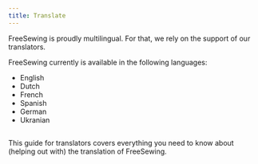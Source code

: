 ```yaml
---
title: Translate
---
```


FreeSewing is proudly multilingual. For that, we rely on the 
support of our translators.

FreeSewing currently is available in the following languages:

- English
- Dutch
- French
- Spanish
- German
- Ukranian

## <DocsLink slug="guides/translation" />

This guide for translators covers everything you need to know about (helping out with) the translation of FreeSewing.


